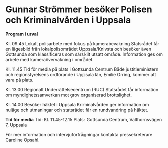 # Gunnar Strömmer besöker Polisen och Kriminalvården i Uppsala

**Program i urval**

Kl. 09\.45 Lokalt polisarbete med fokus på kamerabevakning
Statsrådet får en lägesbild från lokalpolisområdet Uppsala/Knivsta och besöker även Gottsunda som klassificeras som särskilt utsatt område. Information ges om arbete med kameraövervakning i området.

Kl. 11\.45 Tid för media på plats i Gottsunda Centrum
Både justitieministern och regionstyrelsens ordförande i Uppsala län, Emilie Orring, kommer att vara på plats.

Kl. 13\.00 Regionalt Underrättelsecentrum (RUC)
Statsrådet får information om myndighetssamverkan mot grov organiserad brottslighet.

Kl. 14\.00 Besöker häktet i Uppsala
Kriminalvården ger information om nuläge och utmaningar och statsrådet får en rundvandring på häktet.



**Tid för media**
Tid: Kl. 11\.45\-12\.15
Plats: Gottsunda Centrum, Valthornsvägen 7, Uppsala

För mer information och intervjuförfrågningar kontakta pressekreterare Caroline Opsahl.
